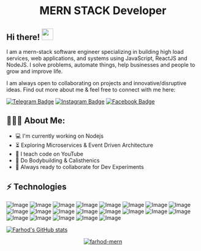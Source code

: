 <h1 align="center">MERN STACK Developer</h1>

## Hi there! <img src="https://raw.githubusercontent.com/aemmadi/aemmadi/master/wave.gif" width="30px">

I am a mern-stack software engineer specializing in building high load services, web applications, and systems using JavaScript, ReactJS and NodeJS. I solve problems, automate things, help businesses and people to grow and improve life. </br>

I am always open to collaborating on projects and innovative/disruptive ideas. Find out more about me & feel free to connect with me here:

[![Telegram Badge](https://img.shields.io/badge/@Farhod_shuhratovich-2CA5E0?style=flat-square&logo=telegram&logoColor=white&link=https://t.me/Farhod_shuhratovich)](https://t.me/Farhod_shuhratovich) 
[![Instagram Badge](https://img.shields.io/badge/-@shuhratovich_uz-D7008A?style=flat-square&labelColor=D7008A&logo=Instagram&logoColor=white&link=https://www.instagram.com/shuhratovich_uz/)](https://www.instagram.com/shuhratovich_uz/)
[![Facebook Badge](https://img.shields.io/badge/-@farhod_shuhrativich-3b5998?style=flat-square&labelColor=3b5998&logo=facebook&logoColor=white&link=https://www.facebook.com/farhod_shuhratovich/)](https://www.facebook.com/farhod_shuhratovich/) 
<h2 align="left">👨🏻‍💻 About Me:</h2>

- :computer: I'm currently working on Nodejs
- :hourglass_flowing_sand:  Exploring Microservices & Event Driven Architecture
- :triangular_flag_on_post: I teach code on YouTube
- :muscle: Do Bodybuilding & Calisthenics
- :rocket: Always ready to collaborate for Dev Experiments

## ⚡ Technologies
![Image](https://img.shields.io/badge/-HTML5-E34F26?style=for-the-badge&logo=html5&logoColor=white)
![Image](https://img.shields.io/badge/-CSS3-1572B6?style=for-the-badge&logo=css3)
![Image](https://img.shields.io/badge/Sass-CC6699?style=for-the-badge&logo=sass&logoColor=white)
![Image](https://img.shields.io/badge/Tailwind_CSS-38B2AC?style=for-the-badge&logo=tailwind-css&logoColor=white)
![Image](https://img.shields.io/badge/-Bootstrap-563D7C?style=for-the-badge&logo=bootstrap)
![Image](https://img.shields.io/badge/JavaScript-323330?style=for-the-badge&logo=javascript&logoColor=F7DF1E)
![Image](https://img.shields.io/badge/React-20232A?style=for-the-badge&logo=react&logoColor=61DAFB)
![Image](https://img.shields.io/badge/Redux-593D88?style=for-the-badge&logo=redux&logoColor=white)
![Image](https://img.shields.io/badge/next.js-000000?style=for-the-badge&logo=nextdotjs&logoColor=white)
![Image](https://img.shields.io/badge/GraphQl-E10098?style=for-the-badge&logo=graphql&logoColor=white)
![Image](https://img.shields.io/badge/PostgreSQL-316192?style=for-the-badge&logo=postgresql&logoColor=white)
![Image](https://img.shields.io/badge/Node.js-339933?style=for-the-badge&logo=nodedotjs&logoColor=white)
![Image](https://img.shields.io/badge/Express.js-000000?style=for-the-badge&logo=express&logoColor=white)
![Image](https://img.shields.io/badge/MongoDB-%234ea94b.svg?style=for-the-badge&logo=mongodb&logoColor=white)
![Image](https://img.shields.io/badge/typescript-%23007ACC.svg?style=for-the-badge&logo=typescript&logoColor=white)
![Image](https://img.shields.io/badge/Socket.io-black?style=for-the-badge&logo=socket.io&badgeColor=010101)
![Image](https://img.shields.io/badge/Webpack-8DD6F9?style=for-the-badge&logo=Webpack&logoColor=white)
![Image](https://img.shields.io/badge/Figma-F24E1E?style=for-the-badge&logo=figma&logoColor=white)
![Image](https://img.shields.io/badge/Git-F05032?style=for-the-badge&logo=git&logoColor=white)
![Image](https://img.shields.io/badge/Linux-FCC624?style=for-the-badge&logo=linux&logoColor=black)
![Image](https://img.shields.io/badge/mac%20os-000000?style=for-the-badge&logo=macos&logoColor=F0F0F0)


[![Farhod's GitHub stats](https://github-readme-stats.vercel.app/api?username=anuraghazra)](#)

<p align="center"> <a href="https://github.com/ryo-ma/github-profile-trophy"><img src="https://github-profile-trophy.vercel.app/?username=mathletedev&theme=onestar&row=1&margin-w=15&margin-h=15&no-bg=true" alt="farhod-mern" /></a> </p>
